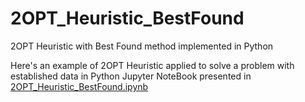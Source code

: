 # 2OPT_Heuristic_BestFound

2OPT Heuristic with Best Found method implemented in Python

Here's an example of 2OPT Heuristic applied to solve a problem with established data in Python
Jupyter NoteBook presented in [2OPT_Heuristic_BestFound.ipynb](2OPT.ipynb)
